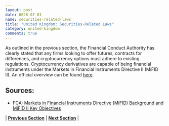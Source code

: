 ```yaml
---
layout: post
date: 0028-07-01
name: securities-related-laws
title: "United Kingdom: Securities-Related Laws"
category: united-kingdom
comments: true
---
```


As outlined in the previous section, the Financial Conduct Authority has clearly stated that any firms looking to offer futures, contracts for differences, and cryptocurrency options must adhere to existing regulations. Cryptocurrency derivatives are capable of being financial instruments under the Markets in Financial Instruments Directive II (MiFID II). An official overview can be found [here](https://www.fca.org.uk/mifid-ii/1-overview).

Sources:
---
  * [FCA: Markets in Financial Instruments Directive (MiFID) Background and MiFID II Key Objectives](https://www.fca.org.uk/mifid-ii/1-overview)



| **[Previous Section](https://neo-project.github.io/global-blockchain-compliance-hub//united-kingdom/united-kingdom-laws-token-sales.html)** | **[Next Section](https://neo-project.github.io/global-blockchain-compliance-hub//united-kingdom/united-kingdom-privacy-and-data-protection.html)** |
